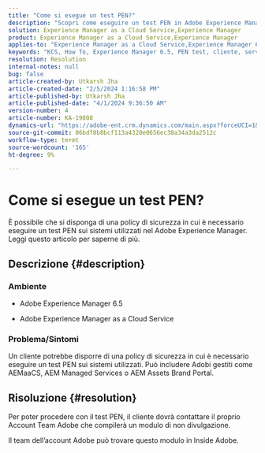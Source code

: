 ```yaml
---
title: "Come si esegue un test PEN?"
description: "Scopri come eseguire un test PEN in Adobe Experience Manager."
solution: Experience Manager as a Cloud Service,Experience Manager
product: Experience Manager as a Cloud Service,Experience Manager
applies-to: "Experience Manager as a Cloud Service,Experience Manager 6.5"
keywords: "KCS, How To, Experience Manager 6.5, PEN test, cliente, servizio cloud Experience Manager, AEM"
resolution: Resolution
internal-notes: null
bug: false
article-created-by: Utkarsh Jha
article-created-date: "2/5/2024 1:16:58 PM"
article-published-by: Utkarsh Jha
article-published-date: "4/1/2024 9:36:50 AM"
version-number: 4
article-number: KA-19808
dynamics-url: "https://adobe-ent.crm.dynamics.com/main.aspx?forceUCI=1&pagetype=entityrecord&etn=knowledgearticle&id=a150aed5-28c4-ee11-9079-6045bd006b25"
source-git-commit: 06bdf8b8bcf113a4320e0656ec38a34a3da2512c
workflow-type: tm+mt
source-wordcount: '165'
ht-degree: 9%

---
```


# Come si esegue un test PEN?


È possibile che si disponga di una policy di sicurezza in cui è necessario eseguire un test PEN sui sistemi utilizzati nel Adobe Experience Manager. Leggi questo articolo per saperne di più.

## Descrizione {#description}


### <b>Ambiente</b>

- Adobe Experience Manager 6.5


- Adobe Experience Manager as a Cloud Service




### <b>Problema/Sintomi</b>

Un cliente potrebbe disporre di una policy di sicurezza in cui è necessario eseguire un test PEN sui sistemi utilizzati. Può includere Adobi gestiti come AEMaaCS, AEM Managed Services o AEM Assets Brand Portal.


## Risoluzione {#resolution}


Per poter procedere con il test PEN, il cliente dovrà contattare il proprio Account Team Adobe che compilerà un modulo di non divulgazione.

Il team dell’account Adobe può trovare questo modulo in Inside Adobe.
